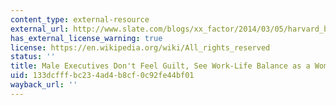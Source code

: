 ```yaml
---
content_type: external-resource
external_url: http://www.slate.com/blogs/xx_factor/2014/03/05/harvard_business_review_study_on_work_life_balance_male_executives_see_family.html
has_external_license_warning: true
license: https://en.wikipedia.org/wiki/All_rights_reserved
status: ''
title: Male Executives Don't Feel Guilt, See Work-Life Balance as a Woman's Problem
uid: 133dcfff-bc23-4ad4-b8cf-0c92fe44bf01
wayback_url: ''
---
```

